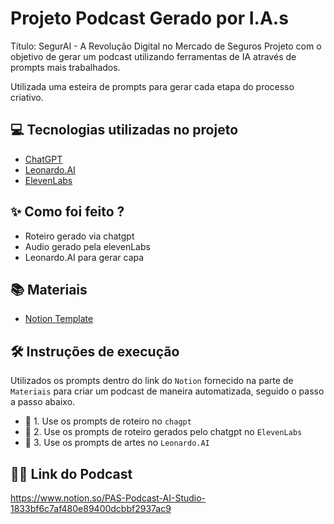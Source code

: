 # Projeto Podcast Gerado por I.A.s

Título: SegurAI - A Revolução Digital no Mercado de Seguros
Projeto com o objetivo de gerar um podcast utilizando ferramentas de IA através de prompts mais trabalhados.

Utilizada uma esteira de prompts para gerar cada etapa do processo criativo.

## 💻 Tecnologias utilizadas no projeto

- [ChatGPT](https://chat.openai.com/) 
- [Leonardo.AI](https://leonardo.ai/)
- [ElevenLabs](https://beta.elevenlabs.io/)

## ✨ Como foi feito ?

- Roteiro gerado via chatgpt
- Audio gerado pela elevenLabs
- Leonardo.AI para gerar capa

## 📚 Materiais

- [Notion Template](https://helpful-jump-17b.notion.site/PAS-Podcast-AI-Studio-210489e15d7a4a73b743bb159e45d06f?pvs=4)

## 🛠️ Instruções de execução

Utilizados os prompts dentro do link do `Notion` fornecido na parte de `Materiais` para criar um podcast de maneira automatizada, seguido o passo a passo abaixo.

- 🤖 1. Use os prompts de roteiro no `chagpt`
- 🤖 2. Use os prompts de roteiro gerados pelo chatgpt no `ElevenLabs`
- 🤖 3. Use os prompts de artes no `Leonardo.AI`

## 👨‍💻 Link do Podcast

https://www.notion.so/PAS-Podcast-AI-Studio-1833bf6c7af480e89400dcbbf2937ac9
